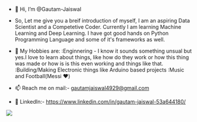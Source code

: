 - 👋 Hi, I’m @Gautam-Jaiswal
- So, Let me give you a breif introduction of myself,
      I am an aspiring Data Scientist and a Competetive Coder.
      Currently I am learning Machine Learning and Deep Learning.
      I have got good hands on Python Programming Language and some of it's frameworks as well.
- 👀 My Hobbies are:
     :Enginnering - I know it sounds something unsual but yes.I love to learn about things, like how do they work or 
     how this thing was made or how is is this even working and things like that.
     :Building/Making Electronic things like Arduino based projects
     :Music and Football(Messi ❤️)
     
- 📫 Reach me on mail:- gautamjaiswal4929@gmail.com
- 📑 LinkedIn:- https://www.linkedin.com/in/gautam-jaiswal-53a644180/
<img src="https://m.economictimes.com/thumb/msid-78496877,width-1200,height-900,resizemode-4,imgsize-215553/ai-getty.jpg">
